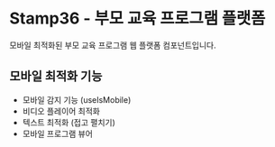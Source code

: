 # Stamp36 - 부모 교육 프로그램 플랫폼
모바일 최적화된 부모 교육 프로그램 웹 플랫폼 컴포넌트입니다.
## 모바일 최적화 기능

- 모바일 감지 기능 (useIsMobile)
- 비디오 플레이어 최적화
- 텍스트 최적화 (접고 펼치기)
- 모바일 프로그램 뷰어
